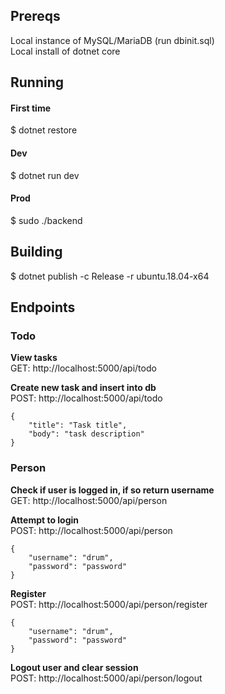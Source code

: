 ## Prereqs
Local instance of MySQL/MariaDB (run dbinit.sql)  
Local install of dotnet core

## Running
#### First time
$ dotnet restore

#### Dev
$ dotnet run dev
#### Prod
$ sudo ./backend

## Building
$ dotnet publish -c Release -r ubuntu.18.04-x64

## Endpoints
### Todo
**View tasks**  
GET: http://localhost:5000/api/todo

**Create new task and insert into db**  
POST: http://localhost:5000/api/todo
```
{
	"title": "Task title",
	"body": "task description"
}
```

### Person
**Check if user is logged in, if so return username**  
GET: http://localhost:5000/api/person

**Attempt to login**  
POST: http://localhost:5000/api/person
```
{
	"username": "drum",
	"password": "password"
}
```

**Register**  
POST: http://localhost:5000/api/person/register
```
{
	"username": "drum",
	"password": "password"
}
```

**Logout user and clear session**  
POST: http://localhost:5000/api/person/logout

